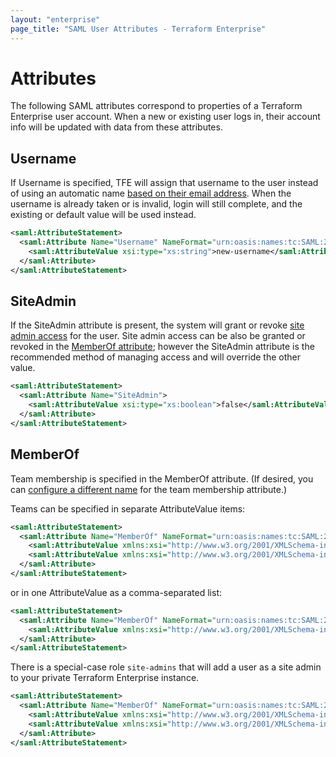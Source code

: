 ```yaml
---
layout: "enterprise"
page_title: "SAML User Attributes - Terraform Enterprise"
---
```


# Attributes

The following SAML attributes correspond to properties of a Terraform Enterprise user account. When a new or existing user logs in, their account info will be updated with data from these attributes.

## Username

If Username is specified, TFE will assign that username to the user instead of using an automatic name [based on their email address](./login.html). When the username is already taken or is invalid, login will still complete, and the existing or default value will be used instead.

```xml
<saml:AttributeStatement>
  <saml:Attribute Name="Username" NameFormat="urn:oasis:names:tc:SAML:2.0:attrname-format:basic">
    <saml:AttributeValue xsi:type="xs:string">new-username</saml:AttributeValue>
  </saml:Attribute>
</saml:AttributeStatement>
```

## SiteAdmin

If the SiteAdmin attribute is present, the system will grant or revoke [site admin access](../admin/index.html) for the user. Site admin access can be also be granted or revoked in the [MemberOf attribute](#memberof); however the SiteAdmin attribute is the recommended method of managing access and will override the other value.

```xml
<saml:AttributeStatement>
  <saml:Attribute Name="SiteAdmin">
    <saml:AttributeValue xsi:type="xs:boolean">false</saml:AttributeValue>
  </saml:Attribute>
</saml:AttributeStatement>
```

## MemberOf

Team membership is specified in the MemberOf attribute. (If desired, you can [configure a different name](./team-membership.html) for the team membership attribute.)

Teams can be specified in separate AttributeValue items:

```xml
<saml:AttributeStatement>
  <saml:Attribute Name="MemberOf" NameFormat="urn:oasis:names:tc:SAML:2.0:attrname-format:basic">
    <saml:AttributeValue xmlns:xsi="http://www.w3.org/2001/XMLSchema-instance" xsi:type="xs:string">devs</saml:AttributeValue>
    <saml:AttributeValue xmlns:xsi="http://www.w3.org/2001/XMLSchema-instance" xsi:type="xs:string">reviewers</saml:AttributeValue>
  </saml:Attribute>
</saml:AttributeStatement>
```

or in one AttributeValue as a comma-separated list:

```xml
<saml:AttributeStatement>
  <saml:Attribute Name="MemberOf" NameFormat="urn:oasis:names:tc:SAML:2.0:attrname-format:basic">
    <saml:AttributeValue xmlns:xsi="http://www.w3.org/2001/XMLSchema-instance" xsi:type="xs:string">list,of,roles</saml:AttributeValue>
  </saml:Attribute>
</saml:AttributeStatement>
```

There is a special-case role `site-admins` that will add a user as a site admin to your private Terraform Enterprise instance.

```xml
<saml:AttributeStatement>
  <saml:Attribute Name="MemberOf" NameFormat="urn:oasis:names:tc:SAML:2.0:attrname-format:basic">
    <saml:AttributeValue xmlns:xsi="http://www.w3.org/2001/XMLSchema-instance" xsi:type="xs:string">site-admins</saml:AttributeValue>
    <saml:AttributeValue xmlns:xsi="http://www.w3.org/2001/XMLSchema-instance" xsi:type="xs:string">devs</saml:AttributeValue>
  </saml:Attribute>
</saml:AttributeStatement>
```
